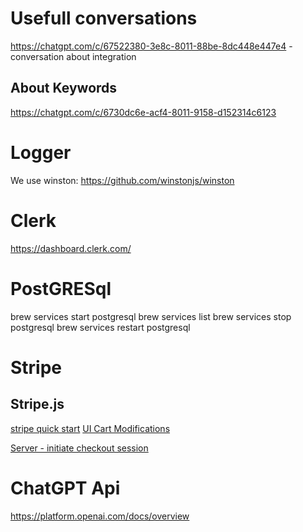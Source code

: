 # Usefull conversations

https://chatgpt.com/c/67522380-3e8c-8011-88be-8dc448e447e4 - conversation about integration

## About Keywords
https://chatgpt.com/c/6730dc6e-acf4-8011-9158-d152314c6123

# Logger

We use winston: https://github.com/winstonjs/winston

# Clerk

https://dashboard.clerk.com/

# PostGRESql 

brew services start postgresql
brew services list
brew services stop postgresql
brew services restart postgresql

# Stripe

## Stripe.js
[stripe quick start](https://docs.stripe.com/payments/quickstart?client=next)
[UI Cart Modifications](https://docs.stripe.com/js)

[Server - initiate checkout session](https://docs.stripe.com/api/checkout/sessions)

# ChatGPT Api
https://platform.openai.com/docs/overview
